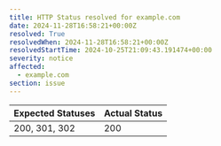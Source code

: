 ```yaml
---
title: HTTP Status resolved for example.com
date: 2024-11-28T16:58:21+00:00Z
resolved: True
resolvedWhen: 2024-11-28T16:58:21+00:00Z
resolvedStartTime: 2024-10-25T21:09:43.191474+00:00
severity: notice
affected:
  - example.com
section: issue
---
```


| Expected Statuses | Actual Status  |
|-------------------|----------------|
| 200, 301, 302 | 200 |
